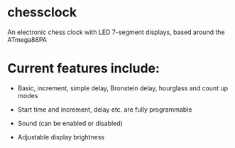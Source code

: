 # chessclock

An electronic chess clock with LED 7-segment displays, based around the ATmega88PA

# Current features include:

- Basic, increment, simple delay, Bronstein delay, hourglass and count up modes

- Start time and increment, delay etc. are fully programmable

- Sound (can be enabled or disabled)

- Adjustable display brightness

